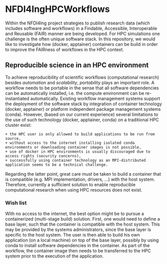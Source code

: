 # NFDI4IngHPCWorkflows
Within the NFDI4Ing project strategies to publish research data (which includes software and workflows) in a Findable, Accessible, Interoperable and Reusable (FAIR) manner are being developed. For HPC simulations one challenge is the often unique software stack. In this repository, we would like to investigate how (docker, apptainer) containers can be build in order to improve the FAIRness of workflows in the HPC context.

## Reproducible science in an HPC environment
To achieve reproducibility of scientific workflows (computational research) besides *automation* and *scalability*, *portability* plays an important role.
A workflow needs to be portable in the sense that all software dependencies can be automatically installed, i.e. the compute environment can be re-instantiated automatically. 
Existing workflow management systems support the deployment of the software stack by integration of container technology (docker, apptainer) or platform independent package management systems (conda).
However, (based on our current experience) several limitations to the use of such technology (docker, apptainer, conda) on a traditional HPC cluster exist:

	+ the HPC user is only allowed to build applications to be run from source,
	+ without access to the internet installing isolated conda environments or downloading container images is not possible,
	+ use of docker in HPC environments is usually discouraged due to access rights (security concerns),
	+ successfully using container technology as an MPI-distributed application seems to be a technical challenge.

Regarding the latter point, great care must be taken to build a container that is compatible (e.g. MPI implementation, drivers, ...) with the host system.
Therefore, currently a sufficient solution to enable reproducible computational research when using HPC resources does not exist.

### Wish list
With no access to the internet, the best option might be to pursue a containerized (multi-stage build) solution.
First, one would need to define a base layer, such that the container is compatible with the host system.
This may be provided by the systems administrators, since the base layer is specific to the host system.
The user is then able to build his own application (on a local machine) on top of the base layer, possibly by using conda to install software dependencies in the container.
As part of the workflow, the container image then needs to be transferred to the HPC system prior to the execution of the application.
